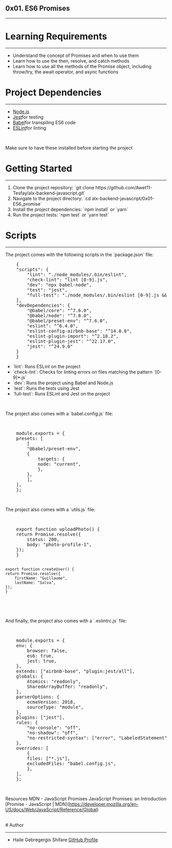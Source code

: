 ## 0x01. ES6 Promises
<hr>

# Learning Requirements
<hr>
<ul>
    <li>Understand the concept of Promises and when to use them</li>
    <li>Learn how to use the then, resolve, and catch methods</li>
    <li>Learn how to use all the methods of the Promise object, including throw/try, the await operator, and async functions</li>
</ul>

# Project Dependencies
<hr>
<ul>
    <li><a href="https://nodejs.org/">Node.js</a></li>
    <li><a href="https://jestjs.io/">Jest</a>for testing</li>
    <li><a href="https://babeljs.io/">Babel</a>for transpiling ES6 code</li>
    <li><a href="https://eslint.org/">ESLint</a>for linting</li>
</ul><br>
<p>Make sure to have these installed before starting the project</p>

# Getting Started
<hr>
<ol>
    <li>Clone the project repository: `git clone https://github.com/Awet11-Tesfay/alx-backend-javascript.git`</li>
    <li>Navigate to the project directory: `cd alx-backend-javascript/0x01-ES6_promise`</li>
    <li>Install the project dependencies: `npm install` or `yarn`</li>
    <li>Run the project tests: `npm test` or `yarn test`</li>
</ol>

# Scripts
<hr>
<p>The project comes with the following scripts in the `package.json` file:</p>
<pre>
    {
    "scripts": {
        "lint": "./node_modules/.bin/eslint",
        "check-lint": "lint [0-9].js",
        "dev": "npx babel-node",
        "test": "jest",
        "full-test": "./node_modules/.bin/eslint [0-9].js && jest"
    },
    "devDependencies": {
        "@babel/core": "^7.6.0",
        "@babel/node": "^7.8.0",
        "@babel/preset-env": "^7.6.0",
        "eslint": "^6.4.0",
        "eslint-config-airbnb-base": "^14.0.0",
        "eslint-plugin-import": "^2.18.2",
        "eslint-plugin-jest": "^22.17.0",
        "jest": "^24.9.0"
    }
    }
</pre>

<ul>
    <li>`lint`: Runs ESLint on the project</li>
    <li>`check-lint`: Checks for linting errors on files matching the pattern `[0-9]*.js`</li>
    <li>`dev`: Runs the project using Babel and Node.js</li>
    <li>`test`: Runs the tests using Jest</li>
    <li>`full-test`: Runs ESLint and Jest on the project</li>
</ul>
<br>
<p>The project also comes with a `babel.config.js` file:</p>
<br>
<pre>
    module.exports = {
    presets: [
        [
        "@babel/preset-env",
        {
            targets: {
            node: "current",
            },
        },
        ],
    ],
    };
</pre>
<br>
<p>The project also comes with a `utils.js` file:</p>
<br>
<pre>
    export function uploadPhoto() {
    return Promise.resolve({
        status: 200,
        body: "photo-profile-1",
    });
    }

    export function createUser() {
    return Promise.resolve({
        firstName: "Guillaume",
        lastName: "Salva",
    });
    }
</pre>
<br>
<p>And finally, the project also comes with a `.eslintrc.js` file:</p>
<br>
<pre>
    module.exports = {
    env: {
        browser: false,
        es6: true,
        jest: true,
    },
    extends: ["airbnb-base", "plugin:jest/all"],
    globals: {
        Atomics: "readonly",
        SharedArrayBuffer: "readonly",
    },
    parserOptions: {
        ecmaVersion: 2018,
        sourceType: "module",
    },
    plugins: ["jest"],
    rules: {
        "no-console": "off",
        "no-shadow": "off",
        "no-restricted-syntax": ["error", "LabeledStatement", "WithStatement"],
    },
    overrides: [
        {
        files: ["*.js"],
        excludedFiles: "babel.config.js",
        },
    ],
    };
</pre>
<br>
<p>Resources MDN - JavaScript Promises JavaScript Promises: an Introduction [Promise - JavaScript | MDN](<a href="https://developer.mozilla.org/en-US/docs/Web/JavaScript/Reference/Global">https://developer.mozilla.org/en-US/docs/Web/JavaScript/Reference/Global</a>)</p>
<br>
# Author
<hr>

<ul>
    <li>Haile Gebregergis Shifare <a href="https://github.com/Awet11-Tesfay">GitHub Profile</a></li>
</ul>